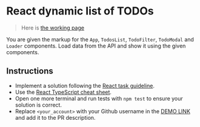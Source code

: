 # React dynamic list of TODOs

<!-- The goal of this task is to teach you:
- how to work with a not detailed task description;
- to learn the existing code before you start;
- to understand tests and why they fail;
- to try the working page and implement the same behaviour; -->

> Here is [the working page](https://mate-academy.github.io/react_dynamic-list-of-todos/)

You are given the markup for the `App`, `TodosList`, `TodoFilter`, `TodoModal`
and `Loader` components. Load data from the API and show it using the given components.

<!-- 1. Load [the todos](https://mate-academy.github.io/react_dynamic-list-of-todos/api/todos.json) when the `App` is
loaded and show them using `TodoList` (check the code in the `api.ts`); -->
<!-- 1. Show the `Loader` when waiting any data from the server (check the `components` folder); -->
<!-- 1. Check how the `wait` function is used in the `api.ts` to ensure that `Loader` works as expected; -->
<!-- 1. When the `Show` button is clicked open the `TodoModal` with a selected `todo`; -->
<!-- 1. Don't forget to load [user details](https://mate-academy.github.io/react_dynamic-list-of-todos/api/users/1.json) (replace `1` with the actual `userId`); -->
<!-- 1. Show the Loader while waiting for the user; -->
<!-- 1. `x` button should close the modal; -->
<!-- 1. The `select` should filter todos by the `completed` status: `all`, `completed` and `active`(not completed) todos; -->
<!-- 1. Use the `input` in the `TodoFilter` to filter the `todos` by `title`;
    - show the `x` button when the `query` is entered;
    - the `x` button should clear the `query` and reset the todos; -->

## Instructions

- Implement a solution following the [React task guideline](https://github.com/mate-academy/react_task-guideline#react-tasks-guideline).
- Use the [React TypeScript cheat sheet](https://mate-academy.github.io/fe-program/js/extra/react-typescript).
- Open one more terminal and run tests with `npm test` to ensure your solution is correct.
- Replace `<your_account>` with your Github username in the [DEMO LINK](https://<your_account>.github.io/react_dynamic-list-of-todos/) and add it to the PR description.

